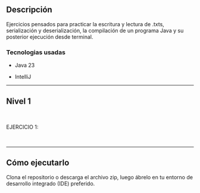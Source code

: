 
## Descripción

Ejercicios pensados para practicar la escritura y lectura de .txts, serialización y deserialización, la compilación de un programa Java y su posterior ejecución desde terminal.

### Tecnologias usadas

- Java 23

- IntelliJ


***

## Nivel 1

<br>

EJERCICIO 1:



<br>

***


## Cómo ejecutarlo
Clona el repositorio o descarga el archivo zip, luego ábrelo en tu entorno de desarrollo integrado (IDE) preferido.
 
